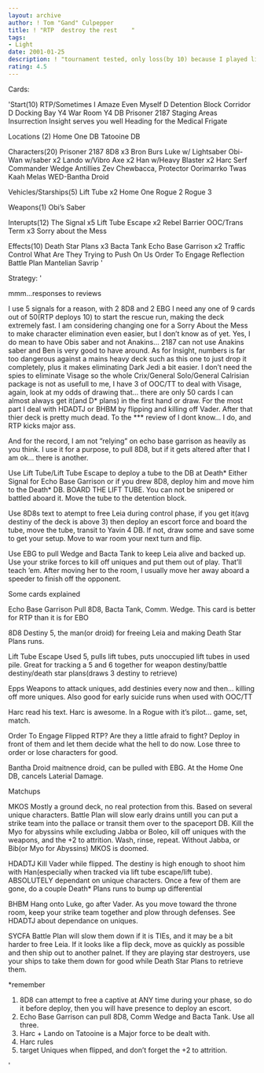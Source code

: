 ```yaml
---
layout: archive
author: ! Tom "Gand" Culpepper
title: ! "RTP  destroy the rest    "
tags:
- Light
date: 2001-01-25
description: ! "tournament tested, only loss(by 10) because I played like a dumbass and Carl played a very intelligent game.  So far this deck is 3-1 +98.  Flip text is incredible."
rating: 4.5
---
```

Cards: 

'Start(10)
RTP/Sometimes I Amaze Even Myself
D Detention Block Corridor
D Docking Bay
Y4 War Room
Y4 DB
Prisoner 2187
Staging Areas
Insurrection
Insight serves you well
Heading for the Medical Frigate

Locations (2)
Home One DB
Tatooine DB

Characters(20)
Prisoner 2187
8D8 x3
Bron Burs
Luke w/ Lightsaber
Obi-Wan w/saber x2
Lando w/Vibro Axe x2
Han w/Heavy Blaster x2
Harc Serf
Commander Wedge Antillies
Zev
Chewbacca, Protector
Oorimarrko
Twas Kaah
Melas
WED-Bantha Droid

Vehicles/Starships(5)
Lift Tube x2
Home One
Rogue 2
Rogue 3

Weapons(1)
Obi’s Saber

Interupts(12)
The Signal x5
Lift Tube Escape x2
Rebel Barrier
OOC/Trans Term x3
Sorry about the Mess

Effects(10)
Death Star Plans x3
Bacta Tank
Echo Base Garrison x2
Traffic Control
What Are They Trying to Push On Us
Order To Engage
Reflection
Battle Plan
Mantelian Savrip '

Strategy: '

mmm...responses to reviews

  I use 5 signals for a reason, with 2 8D8 and 2 EBG I need any one of 9 cards out of 50(RTP deploys 10) to start the rescue run, making the deck extremely fast.  I am considering changing one for a Sorry About the Mess to make character elimination even easier, but I don’t know as of yet.
  Yes, I do mean to have Obis saber and not Anakins...	2187 can not use Anakins saber and Ben is very good to have around.
  As for Insight, numbers is far too dangerous against a mains heavy deck such as this one to just drop it completely, plus it makes eliminating Dark Jedi a bit easier.
  I don’t need the spies to eliminate Visage so the whole Crix/General Solo/General Calrisian package is not as usefull to me, I have 3 of OOC/TT to deal with Visage, again, look at my odds of drawing that...  there are only 50 cards	I can almost always get it(and D* plans) in the first hand or draw.  For the most part I deal with HDADTJ or BHBM by flipping and killing off Vader.  After that thier deck is pretty much dead.
  To the *** review of I dont know... I do, and RTP kicks major ass.

And for the record, I am not ”relying” on echo base garrison as heavily as you think.  I use it for a purpose, to pull 8D8, but if it gets altered after that I am ok...  there is another.

Use Lift Tube/Lift Tube Escape to deploy a tube to the DB at Death* Either Signal for Echo Base Garrison or if you drew 8D8, deploy him and move him to the Death* DB. BOARD THE LIFT TUBE. You can not be snipered or battled aboard it. Move the tube to the detention block.

Use 8D8s text to atempt to free Leia during control phase, if you get it(avg destiny of the deck is above 3) then deploy an escort force and board the tube, move the tube, transit to Yavin 4 DB. If not, draw some and save some to get your setup. Move to war room your next turn and flip.

Use EBG to pull Wedge and Bacta Tank to keep Leia alive and backed up. Use your strike forces to kill off uniques and put them out of play. That’ll teach ’em.  After moving her to the room, I usually move her away aboard a speeder to finish off the opponent.

Some cards explained

Echo Base Garrison Pull 8D8, Bacta Tank, Comm. Wedge. This card is better for RTP than it is for EBO

8D8 Destiny 5, the man(or droid) for freeing Leia and making Death Star Plans runs.

Lift Tube Escape Used 5, pulls lift tubes, puts unoccupied lift tubes in used pile. Great for tracking a 5 and 6 together for weapon destiny/battle destiny/death star plans(draws 3 destiny to retrieve)

Epps Weapons to attack uniques, add destinies every now and then... killing off more uniques.	Also good for early suicide runs when used with OOC/TT

Harc read his text. Harc is awesome.  In a Rogue with it’s pilot...  game, set, match.

Order To Engage Flipped RTP? Are they a little afraid to fight? Deploy in front of them and let them decide what the hell to do now. Lose three to order or lose characters for good.

Bantha Droid  maitnence droid, can be pulled with EBG.  At the Home One DB, cancels Laterial Damage.

Matchups

MKOS Mostly a ground deck, no real protection from this. Based on several unique characters. Battle Plan will slow early drains untill you can put a strike team into the pallace or transit them over to the spaceport DB. Kill the Myo for abyssins while excluding Jabba or Boleo, kill off uniques with the weapons, and the +2 to attrition. Wash, rinse, repeat. Without Jabba, or Bib(or Myo for Abyssins) MKOS is doomed.

HDADTJ Kill Vader while flipped. The destiny is high enough to shoot him with Han(especially when tracked via lift tube escape/lift tube). ABSOLUTELY dependant on unique characters. Once a few of them are gone, do a couple Death* Plans runs to bump up differential

BHBM Hang onto Luke, go after Vader. As you move toward the throne room, keep your strike team together and plow through defenses. See HDADTJ about dependance on uniques.

SYCFA Battle Plan will slow them down if it is TIEs, and it may be a bit harder to free Leia. If it looks like a flip deck, move as quickly as possible and then ship out to another palnet. If they are playing star destroyers, use your ships to take them down for good while Death Star Plans to retrieve them.

*remember
1) 8D8 can attempt to free a captive at ANY time during your phase, so do it before deploy, then you will have presence to deploy an escort.
2) Echo Base Garrison can pull 8D8, Comm Wedge and Bacta Tank. Use all three.
3) Harc + Lando on Tatooine is a Major force to be dealt with.
4) Harc rules
5) target Uniques when flipped, and don’t forget the +2 to attrition.

'